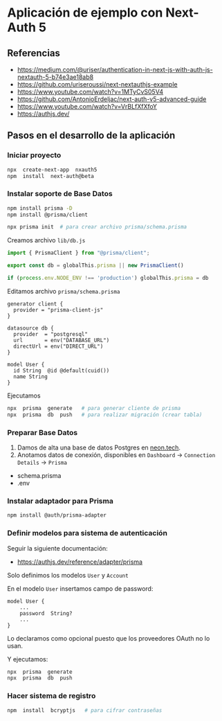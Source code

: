 # Aplicación de ejemplo con Next-Auth 5

## Referencias 

- https://medium.com/@uriser/authentication-in-next-js-with-auth-js-nextauth-5-b74e3ae18ab8
- https://github.com/uriseroussi/next-nextauthjs-example
- https://www.youtube.com/watch?v=1MTyCvS05V4
- https://github.com/AntonioErdeljac/next-auth-v5-advanced-guide
- https://www.youtube.com/watch?v=VrBLfXfXfoY
- https://authjs.dev/

## Pasos en el desarrollo de la aplicación

### Iniciar proyecto

```sh
npx  create-next-app  nxauth5
npm  install  next-auth@beta
```

### Instalar soporte de Base Datos

```sh
npm install prisma -D
npm install @prisma/client

npx prisma init  # para crear archivo prisma/schema.prisma
```

Creamos archivo `lib/db.js`

```js
import { PrismaClient } from "@prisma/client";

export const db = globalThis.prisma || new PrismaClient()

if (process.env.NODE_ENV !== 'production') globalThis.prisma = db
```

Editamos archivo `prisma/schema.prisma`

```prisma
generator client {
  provider = "prisma-client-js"
}

datasource db {
  provider  = "postgresql"
  url  	    = env("DATABASE_URL")
  directUrl = env("DIRECT_URL")
}

model User {
  id String  @id @default(cuid())
  name String
}
```

Ejecutamos

```sh
npx  prisma  generate   # para generar cliente de prisma
npx  prisma  db  push   # para realizar migración (crear tabla)
```

### Preparar Base Datos 

1. Damos de alta una base de datos Postgres en [neon.tech](https://neon.tech).
2. Anotamos datos de conexión, disponibles en `Dashboard` -> `Connection Details` -> `Prisma`
  - schema.prisma
  - .env


### Instalar adaptador para Prisma

```sh
npm install @auth/prisma-adapter
```

### Definir modelos para sistema de autenticación

Seguir la siguiente documentación: 
- https://authjs.dev/reference/adapter/prisma

Solo definimos los modelos `User` y `Account`

En el modelo `User` insertamos campo de password:

```prisma
model User {
    ...
    password  String?
    ...
}
```
Lo declaramos como opcional puesto que los proveedores OAuth no lo usan.

Y ejecutamos:

```sh
npx  prisma  generate
npx  prisma  db  push
```

### Hacer sistema de registro

```sh
npm  install  bcryptjs   # para cifrar contraseñas
```


